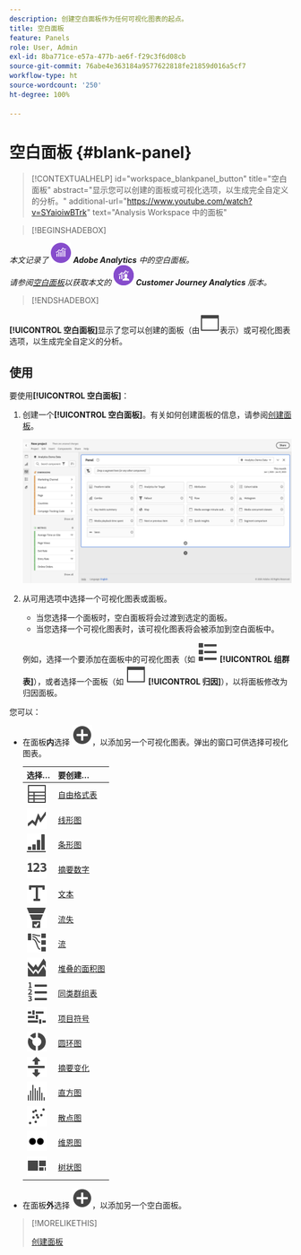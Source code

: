 ```yaml
---
description: 创建空白面板作为任何可视化图表的起点。
title: 空白面板
feature: Panels
role: User, Admin
exl-id: 8ba771ce-e57a-477b-ae6f-f29c3f6d08cb
source-git-commit: 76abe4e363184a9577622818fe21859d016a5cf7
workflow-type: ht
source-wordcount: '250'
ht-degree: 100%

---
```


# 空白面板 {#blank-panel}

<!-- markdownlint-disable MD034 -->

>[!CONTEXTUALHELP]
>id="workspace_blankpanel_button"
>title="空白面板"
>abstract="显示您可以创建的面板或可视化选项，以生成完全自定义的分析。"
>additional-url="https://www.youtube.com/watch?v=SYaioiwBTrk" text="Analysis Workspace 中的面板"

<!-- markdownlint-enable MD034 -->


>[!BEGINSHADEBOX]

_本文记录了_ ![AdobeAnalytics](/help/assets/icons/AdobeAnalytics.svg) _**Adobe Analytics** 中的空白面板。_<br/>_请参阅[空白面板](https://experienceleague.adobe.com/zh-hans/docs/analytics/analyze/analysis-workspace/panels/blank-panel)以获取本文的_ ![CustomerJourneyAnalytics](/help/assets/icons/CustomerJourneyAnalytics.svg) _**Customer Journey Analytics** 版本。_

>[!ENDSHADEBOX]


**[!UICONTROL 空白面板]**&#x200B;显示了您可以创建的面板（由![WebPage](/help/assets/icons/WebPage.svg)表示）或可视化图表选项，以生成完全自定义的分析。

## 使用

要使用&#x200B;**[!UICONTROL 空白面板]**：

1. 创建一个&#x200B;**[!UICONTROL 空白面板]**。有关如何创建面板的信息，请参阅[创建面板](panels.md#create-a-panel)。

   ![创建面板](assets/create-panel.png)



1. 从可用选项中选择一个可视化图表或面板。


   * 当您选择一个面板时，空白面板将会过渡到选定的面板。
   * 当您选择一个可视化图表时，该可视化图表将会被添加到空白面板中。

   例如，选择一个要添加在面板中的可视化图表（如 ![ViewList](/help/assets/icons/ViewList.svg) **[!UICONTROL 组群表]**），或者选择一个面板（如 ![WebPage](/help/assets/icons/WebPage.svg) **[!UICONTROL 归因]**），以将面板修改为归因面板。



您可以：

* 在面板&#x200B;**内**&#x200B;选择 ![AddCircle](/help/assets/icons/AddCircle.svg)，以添加另一个可视化图表。弹出的窗口可供选择可视化图表。

  | 选择… | 要创建… |
  |---|---|
  | ![Table](/help/assets/icons/Table.svg) | [自由格式表](/help/analyze/analysis-workspace/visualizations/freeform-table/freeform-table.md) |
  | ![Line](/help/assets/icons/GraphTrend.svg) | [线形图](/help/analyze/analysis-workspace/visualizations/line.md) |
  | ![GraphBarVertical](/help/assets/icons/GraphBarVertical.svg) | [条形图](/help/analyze/analysis-workspace/visualizations/bar.md) |
  | ![ 123](/help/assets/icons/123.svg) | [摘要数字](/help/analyze/analysis-workspace/visualizations/summary-number-change.md) |
  | ![Text](/help/assets/icons/Text.svg) | [文本](/help/analyze/analysis-workspace/visualizations/text.md) |
  | ![ConversionFunnel](/help/assets/icons/ConversionFunnel.svg) | [流失](/help/analyze/analysis-workspace/visualizations/fallout/fallout-flow.md) |
  | ![Workflow](/help/assets/icons/GraphPathing.svg) | [流](/help/analyze/analysis-workspace/visualizations/c-flow/flow.md) |
  | ![GraphAreaStacked](/help/assets/icons/GraphAreaStacked.svg) | [堆叠的面积图](/help/analyze/analysis-workspace/visualizations/area.md) |
  | ![TextNumbered](/help/assets/icons/TextNumbered.svg) | [同类群组表](/help/analyze/analysis-workspace/visualizations/cohort-table/t-cohort.md) |
  | ![GraphBullet](/help/assets/icons/GraphBullet.svg) | [项目符号](/help/analyze/analysis-workspace/visualizations/bullet-graph.md) |
  | ![GraphDonut](/help/assets/icons/GraphDonut.svg) | [圆环图](/help/analyze/analysis-workspace/visualizations/donut.md) |
  | ![MoveUpDown](/help/assets/icons/MoveUpDown.svg) | [摘要变化](/help/analyze/analysis-workspace/visualizations/summary-number-change.md) |
  | ![直方图](/help/assets/icons/Histogram.svg) | [直方图](/help/analyze/analysis-workspace/visualizations/histogram.md) |
  | ![GraphScatter](/help/assets/icons/GraphScatter.svg) | [散点图](/help/analyze/analysis-workspace/visualizations/scatterplot.md) |
  | ![Type](/help/assets/icons/TwoDots.svg) | [维恩图](/help/analyze/analysis-workspace/visualizations/venn.md) |
  | ![GraphTree](/help/assets/icons/GraphTree.svg) | [树状图](/help/analyze/analysis-workspace/visualizations/treemap.md) |

* 在面板&#x200B;**外**&#x200B;选择 ![AddCircle](/help/assets/icons/AddCircle.svg)，以添加另一个空白面板。


>[!MORELIKETHIS]
>
>[创建面板](/help/analyze/analysis-workspace/c-panels/panels.md#create-a-panel)
>
